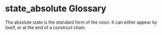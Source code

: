 # state_absolute Glossary

The absolute state is the standard form of the noun. It can either appear by itself, or at the end of a construct chain.
